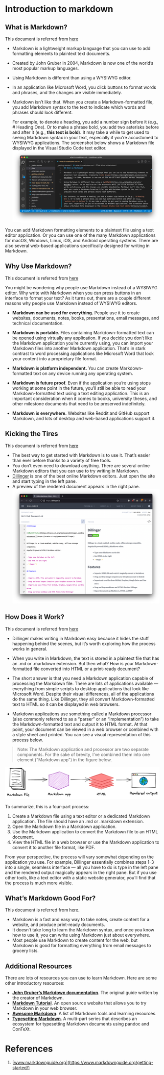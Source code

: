# Introduction to markdown 

## What is Markdown?

This document is referred from [here](https://www.markdownguide.org/getting-started/#what-is-markdown)

* Markdown is a lightweight markup language that you can use to add formatting elements to plaintext text documents.
* Created by John Gruber in 2004, Markdown is now one of the world’s most popular markup languages.
* Using Markdown is different than using a WYSIWYG editor. 
* In an application like Microsoft Word, you click buttons to format words and phrases, and the changes are visible immediately.
* Markdown isn’t like that. When you create a Markdown-formatted file, you add Markdown syntax to the text to indicate which words and phrases should look different.

     For example, to denote a heading, you add a number sign before it (e.g., # Heading One). 
Or to make a phrase bold, you add two asterisks before and after it (e.g., **this text is bold**).
It may take a while to get used to seeing Markdown syntax in your text, especially if you’re accustomed to WYSIWYG applications. 
The screenshot below shows a Markdown file displayed in the Visual Studio Code text editor.
  ![markDownInVscode.png](../images/markDownInVscode.png)

You can add Markdown formatting elements to a plaintext file using a text editor application. 
Or you can use one of the many Markdown applications for macOS, Windows, Linux, iOS, and Android operating systems.
There are also several web-based applications specifically designed for writing in Markdown.


## Why Use Markdown? 

This document is referred from [here](https://www.markdownguide.org/getting-started/#why-use-markdown)

You might be wondering why people use Markdown instead of a WYSIWYG editor.
Why write with Markdown when you can press buttons in an interface to format your text? 
As it turns out, there are a couple different reasons why people use Markdown instead of WYSIWYG editors.

* **Markdown can be used for everything.** People use it to create websites, documents, notes, books, presentations, email messages, and technical documentation.

* **Markdown is portable.** Files containing Markdown-formatted text can be opened using virtually any application. If you decide you don’t like the Markdown application you’re currently using, you can import your Markdown files into another Markdown application. That’s in stark contrast to word processing applications like Microsoft Word that lock your content into a proprietary file format.

* **Markdown is platform independent.** You can create Markdown-formatted text on any device running any operating system.

* **Markdown is future proof.** Even if the application you’re using stops working at some point in the future, you’ll still be able to read your Markdown-formatted text using a text editing application. This is an important consideration when it comes to books, university theses, and other milestone documents that need to be preserved indefinitely.

* **Markdown is everywhere.** Websites like Reddit and GitHub support Markdown, and lots of desktop and web-based applications support it.

## Kicking the Tires 

This document is referred from [here](https://www.markdownguide.org/getting-started/#kicking-the-tires)

* The best way to get started with Markdown is to use it. That’s easier than ever before thanks to a variety of free tools.
* You don’t even need to download anything. 
  There are several online Markdown editors that you can use to try writing in Markdown.
* [Dillinger](https://dillinger.io/) is one of the best online Markdown editors. Just open the site and start typing in the left pane.
* A preview of the rendered document appears in the right pane.
![dillinger.png](../images/dillinger.png)
  
## How Does it Work?

This document is referred from [here](https://www.markdownguide.org/getting-started/#how-does-it-work)

* Dillinger makes writing in Markdown easy because it hides the stuff happening behind the scenes, 
  but it’s worth exploring how the process works in general.

* When you write in Markdown, the text is stored in a plaintext file that has an .md or .markdown extension. 
  But then what? How is your Markdown-formatted file converted into HTML or a print-ready document?

* The short answer is that you need a Markdown application capable of processing the Markdown file. 
  There are lots of applications available — everything from simple scripts to desktop applications that look like Microsoft Word. 
  Despite their visual differences, all of the applications do the same thing. 
  Like Dillinger, they all convert Markdown-formatted text to HTML so it can be displayed in web browsers.

* Markdown applications use something called a Markdown processor (also commonly referred to as a “parser” or an “implementation”) to take the Markdown-formatted text and output it to HTML format. 
  At that point, your document can be viewed in a web browser or combined with a style sheet and printed. You can see a visual representation of this process below.
  
>  Note: The Markdown application and processor are two separate components. For the sake of brevity, I've combined them into one element ("Markdown app") in the figure below.

![markdown-flowchart.png](../images/markdown-flowchart.png)

To summarize, this is a four-part process:
  1. Create a Markdown file using a text editor or a dedicated Markdown application. The file should have an .md or .markdown extension.
  1. Open the Markdown file in a Markdown application.
  1. Use the Markdown application to convert the Markdown file to an HTML document.
  1. View the HTML file in a web browser or use the Markdown application to convert it to another file format, like PDF.

From your perspective, the process will vary somewhat depending on the application you use. 
For example, Dillinger essentially combines steps 1-3 into a single, seamless interface — all you have to do is type in the left pane and the rendered output magically appears in the right pane. 
But if you use other tools, like a text editor with a static website generator, you’ll find that the process is much more visible.

## What’s Markdown Good For?

This document is referred from [here](https://www.markdownguide.org/getting-started/#whats-markdown-good-for).

* Markdown is a fast and easy way to take notes, create content for a website, and produce print-ready documents.
* It doesn’t take long to learn the Markdown syntax, and once you know how to use it, you can write using Markdown just about everywhere. 
* Most people use Markdown to create content for the web, but Markdown is good for formatting everything from email messages to grocery lists.

## Additional Resources

There are lots of resources you can use to learn Markdown. 
Here are some other introductory resources:

* **[John Gruber’s Markdown documentation](https://daringfireball.net/projects/markdown/)**.
  The original guide written by the creator of Markdown.
* **[Markdown Tutorial](https://www.markdowntutorial.com/)**.
  An open source website that allows you to try Markdown in your web browser.
* **[Awesome Markdown](https://github.com/mundimark/awesome-markdown)**.
  A list of Markdown tools and learning resources.
* **[Typesetting Markdown](https://dave.autonoma.ca/blog/2019/05/22/typesetting-markdown-part-1)**.
  A multi-part series that describes an ecosystem for typesetting Markdown documents using pandoc and ConTeXt.

# References

1. [www.markdownguide.org](https://www.markdownguide.org/getting-started/)